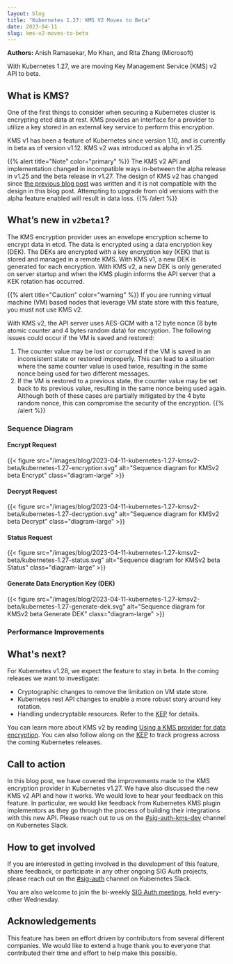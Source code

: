 ```yaml
---
layout: blog
title: "Kubernetes 1.27: KMS V2 Moves to Beta"
date: 2023-04-11
slug: kms-v2-moves-to-beta
---
```


**Authors:** Anish Ramasekar, Mo Khan, and Rita Zhang (Microsoft)

With Kubernetes 1.27, we are moving Key Management Service (KMS) v2 API to beta.

## What is KMS?
One of the first things to consider when securing a Kubernetes cluster is encrypting etcd data at rest.
KMS provides an interface for a provider to utilize a key stored in an external key service to perform this encryption.

KMS v1 has been a feature of Kubernetes since version 1.10,
and is currently in beta as of version v1.12.
KMS v2 was introduced as alpha in v1.25.

{{% alert title="Note" color="primary" %}}
The KMS v2 API and implementation changed in incompatible ways in-between the alpha release in v1.25 and the beta release in v1.27. The design of KMS v2 has changed since [the previous blog post](https://kubernetes.io/blog/2022/09/09/kms-v2-improvements/) was written and it is not compatible with the design in this blog post. Attempting to upgrade from old versions with the alpha feature enabled will result in data loss.
{{% /alert %}}

## What’s new in `v2beta1`?
The KMS encryption provider uses an envelope encryption scheme to encrypt data in etcd. The data is encrypted using a data encryption key (DEK). The DEKs are encrypted with a key encryption key (KEK) that is stored and managed in a remote KMS. With KMS v1, a new DEK is generated for each encryption. With KMS v2, a new DEK is only generated on server startup and when the KMS plugin informs the API server that a KEK rotation has occurred.

{{% alert title="Caution" color="warning" %}}
If you are running virtual machine (VM) based nodes that leverage VM state store with this feature, you must not use KMS v2.

With KMS v2, the API server uses AES-GCM with a 12 byte nonce (8 byte atomic counter and 4 bytes random data) for encryption. The following issues could occur if the VM is saved and restored:

1. The counter value may be lost or corrupted if the VM is saved in an inconsistent state or restored improperly. This can lead to a situation where the same counter value is used twice, resulting in the same nonce being used for two different messages.
2. If the VM is restored to a previous state, the counter value may be set back to its previous value, resulting in the same nonce being used again.
Although both of these cases are partially mitigated by the 4 byte random nonce, this can compromise the security of the encryption.
{{% /alert %}}

### Sequence Diagram

#### Encrypt Request

<!-- source
```mermaid
%%{init:{"theme":"neutral", "sequence": {"mirrorActors":true},
    "themeVariables": {
        "actorBkg":"royalblue",
        "actorTextColor":"white"
}}}%%

sequenceDiagram
    participant user
    participant kube_api_server
    participant kms_plugin
    participant external_kms
    alt Generate DEK at startup
        Note over kube_api_server,external_kms: Refer to Generate Data Encryption Key (DEK) diagram for details
    end
    user->>kube_api_server: create/update resource that's to be encrypted
    kube_api_server->>kube_api_server: encrypt resource with DEK
    kube_api_server->>etcd: store encrypted object
```
-->

{{< figure src="/images/blog/2023-04-11-kubernetes-1.27-kmsv2-beta/kubernetes-1.27-encryption.svg" alt="Sequence diagram for KMSv2 beta Encrypt" class="diagram-large" >}}

#### Decrypt Request

<!-- source
```mermaid
%%{init:{"theme":"neutral", "sequence": {"mirrorActors":true},
    "themeVariables": {
        "actorBkg":"royalblue",
        "actorTextColor":"white"
}}}%%

sequenceDiagram
    participant user
    participant kube_api_server
    participant kms_plugin
    participant external_kms
    participant etcd
    user->>kube_api_server: get/list resource that's encrypted
    kube_api_server->>etcd: get encrypted resource
    etcd->>kube_api_server: encrypted resource
    alt Encrypted DEK not in cache
        kube_api_server->>kms_plugin: decrypt request
        kms_plugin->>external_kms: decrypt DEK with remote KEK
        external_kms->>kms_plugin: decrypted DEK
        kms_plugin->>kube_api_server: return decrypted DEK
        kube_api_server->>kube_api_server: cache decrypted DEK
    end
    kube_api_server->>kube_api_server: decrypt resource with DEK
    kube_api_server->>user: return decrypted resource
```
-->

{{< figure src="/images/blog/2023-04-11-kubernetes-1.27-kmsv2-beta/kubernetes-1.27-decryption.svg" alt="Sequence diagram for KMSv2 beta Decrypt" class="diagram-large" >}}

#### Status Request

<!-- source
```mermaid
%%{init:{"theme":"neutral", "sequence": {"mirrorActors":true},
    "themeVariables": {
        "actorBkg":"royalblue",
        "actorTextColor":"white"
}}}%%

sequenceDiagram
    participant kube_api_server
    participant kms_plugin
    participant external_kms
    alt Generate DEK at startup
        Note over kube_api_server,external_kms: Refer to Generate Data Encryption Key (DEK) diagram for details
    end
    loop every minute (or every 10s if error or unhealthy)
        kube_api_server->>kms_plugin: status request
        kms_plugin->>external_kms: validate remote KEK
        external_kms->>kms_plugin: KEK status
        kms_plugin->>kube_api_server: return status response <br/> {"healthz": "ok", key_id: "<remote KEK ID>", "version": "v2beta1"}
        alt KEK rotation detected (key_id changed), rotate DEK
            Note over kube_api_server,external_kms: Refer to Generate Data Encryption Key (DEK) diagram for details
        end
    end
```
-->

{{< figure src="/images/blog/2023-04-11-kubernetes-1.27-kmsv2-beta/kubernetes-1.27-status.svg" alt="Sequence diagram for KMSv2 beta Status" class="diagram-large" >}}

#### Generate Data Encryption Key (DEK)

<!-- source
```mermaid
%%{init:{"theme":"neutral", "sequence": {"mirrorActors":true},
    "themeVariables": {
        "actorBkg":"royalblue",
        "actorTextColor":"white"
}}}%%

sequenceDiagram
    participant kube_api_server
    participant kms_plugin
    participant external_kms
        kube_api_server->>kube_api_server: generate DEK
        kube_api_server->>kms_plugin: encrypt request
        kms_plugin->>external_kms: encrypt DEK with remote KEK
        external_kms->>kms_plugin: encrypted DEK
        kms_plugin->>kube_api_server: return encrypt response <br/> {"ciphertext": "<encrypted DEK>", key_id: "<remote KEK ID>", "annotations": {}}
```
-->

{{< figure src="/images/blog/2023-04-11-kubernetes-1.27-kmsv2-beta/kubernetes-1.27-generate-dek.svg" alt="Sequence diagram for KMSv2 beta Generate DEK" class="diagram-large" >}}

### Performance Improvements


## What's next?
For Kubernetes v1.28, we expect the feature to stay in beta. In the coming releases we want to investigate:
- Cryptographic changes to remove the limitation on VM state store.
- Kubernetes rest API changes to enable a more robust story around key rotation.
- Handling undecryptable resources. Refer to the [KEP](https://github.com/kubernetes/enhancements/pull/3927) for details.

You can learn more about KMS v2 by reading [Using a KMS provider for data encryption](/docs/tasks/administer-cluster/kms-provider/). You can also follow along on the [KEP](https://github.com/kubernetes/enhancements/blob/master/keps/sig-auth/3299-kms-v2-improvements/#readme) to track progress across the coming Kubernetes releases.

## Call to action

In this blog post, we have covered the improvements made to the KMS encryption provider in Kubernetes v1.27. We have also discussed the new KMS v2 API and how it works. We would love to hear your feedback on this feature. In particular, we would like feedback from Kubernetes KMS plugin implementors as they go through the process of building their integrations with this new API. Please reach out to us on the [#sig-auth-kms-dev](https://kubernetes.slack.com/archives/C03035EH4VB) channel on Kubernetes Slack.

## How to get involved
If you are interested in getting involved in the development of this feature, share feedback, or participate in any other ongoing SIG Auth projects, please reach out on the [#sig-auth](https://kubernetes.slack.com/archives/C0EN96KUY) channel on Kubernetes Slack.

You are also welcome to join the bi-weekly [SIG Auth meetings](https://github.com/kubernetes/community/blob/master/sig-auth/README.md#meetings), held every-other Wednesday.

## Acknowledgements
This feature has been an effort driven by contributors from several different companies. We would like to extend a huge thank you to everyone that contributed their time and effort to help make this possible.

